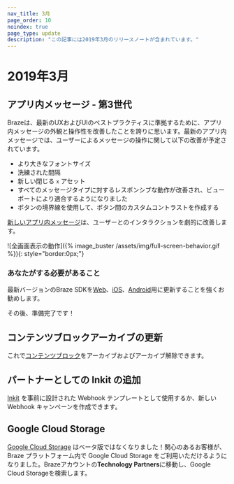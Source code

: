 ```yaml
---
nav_title: 3月
page_order: 10
noindex: true
page_type: update
description: "この記事には2019年3月のリリースノートが含まれています。"
---
```


# 2019年3月

## アプリ内メッセージ - 第3世代

Brazeは、最新のUXおよびUIのベストプラクティスに準拠するために、アプリ内メッセージの外観と操作性を改善したことを誇りに思います。最新のアプリ内メッセージでは、ユーザーによるメッセージの操作に関して以下の改善が予定されています。
- より大きなフォントサイズ
- 洗練された間隔
- 新しい閉じる `x` アセット
- すべてのメッセージタイプに対するレスポンシブな動作が改善され、ビューポートにより適合するようになりました
- ボタンの境界線を使用して、ボタン間のカスタムコントラストを作成する

[新しいアプリ内メッセージ]({{site.baseurl}}/user_guide/message_building_by_channel/in-app_messages/)は、ユーザーとのインタラクションを劇的に改善します。

![全画面表示の動作]({% image_buster /assets/img/full-screen-behavior.gif %}){: style="border:0px;"}

### あなたがする必要があること

最新バージョンのBraze SDKを[Web]({{site.baseurl}}/developer_guide/platform_integration_guides/web/initial_sdk_setup/#upgrading-the-sdk)、[iOS]({{site.baseurl}}/developer_guide/sdk_integration/?sdktab=swift)、[Android]({{site.baseurl}}/developer_guide/sdk_integration/?sdktab=android)用に更新することを強くお勧めします。

その後、準備完了です！

## コンテンツブロックアーカイブの更新

これで[コンテンツブロック]({{site.baseurl}}/user_guide/engagement_tools/templates_and_media/content_blocks/#archiving-content-blocks)をアーカイブおよびアーカイブ解除できます。

## パートナーとしての Inkit の追加

[Inkit]({{site.baseurl}}/partners/inkit/) を事前に設計された Webhook テンプレートとして使用するか、新しい Webhook キャンペーンを作成できます。

## Google Cloud Storage

[Google Cloud Storage]({{site.baseurl}}/partners/data_and_analytics/cloud_storage/google_cloud_storage_for_currents/) はベータ版ではなくなりました！関心のあるお客様が、Braze プラットフォーム内で Google Cloud Storage をご利用いただけるようになりました。Brazeアカウントの**Technology Partners**に移動し、Google Cloud Storageを検索します。
